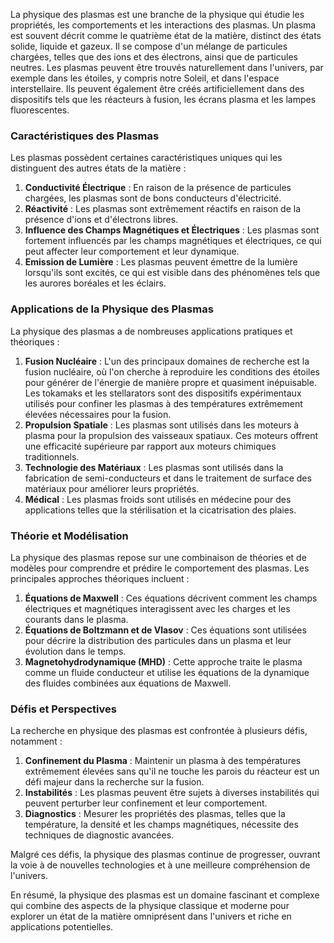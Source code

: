 La physique des plasmas est une branche de la physique qui étudie les propriétés, les comportements et les interactions des plasmas. Un plasma est souvent décrit comme le quatrième état de la matière, distinct des états solide, liquide et gazeux. Il se compose d'un mélange de particules chargées, telles que des ions et des électrons, ainsi que de particules neutres. Les plasmas peuvent être trouvés naturellement dans l'univers, par exemple dans les étoiles, y compris notre Soleil, et dans l'espace interstellaire. Ils peuvent également être créés artificiellement dans des dispositifs tels que les réacteurs à fusion, les écrans plasma et les lampes fluorescentes.

### Caractéristiques des Plasmas

Les plasmas possèdent certaines caractéristiques uniques qui les distinguent des autres états de la matière :

1. **Conductivité Électrique** : En raison de la présence de particules chargées, les plasmas sont de bons conducteurs d'électricité.
2. **Réactivité** : Les plasmas sont extrêmement réactifs en raison de la présence d'ions et d'électrons libres.
3. **Influence des Champs Magnétiques et Électriques** : Les plasmas sont fortement influencés par les champs magnétiques et électriques, ce qui peut affecter leur comportement et leur dynamique.
4. **Emission de Lumière** : Les plasmas peuvent émettre de la lumière lorsqu'ils sont excités, ce qui est visible dans des phénomènes tels que les aurores boréales et les éclairs.

### Applications de la Physique des Plasmas

La physique des plasmas a de nombreuses applications pratiques et théoriques :

1. **Fusion Nucléaire** : L'un des principaux domaines de recherche est la fusion nucléaire, où l'on cherche à reproduire les conditions des étoiles pour générer de l'énergie de manière propre et quasiment inépuisable. Les tokamaks et les stellarators sont des dispositifs expérimentaux utilisés pour confiner les plasmas à des températures extrêmement élevées nécessaires pour la fusion.
2. **Propulsion Spatiale** : Les plasmas sont utilisés dans les moteurs à plasma pour la propulsion des vaisseaux spatiaux. Ces moteurs offrent une efficacité supérieure par rapport aux moteurs chimiques traditionnels.
3. **Technologie des Matériaux** : Les plasmas sont utilisés dans la fabrication de semi-conducteurs et dans le traitement de surface des matériaux pour améliorer leurs propriétés.
4. **Médical** : Les plasmas froids sont utilisés en médecine pour des applications telles que la stérilisation et la cicatrisation des plaies.

### Théorie et Modélisation

La physique des plasmas repose sur une combinaison de théories et de modèles pour comprendre et prédire le comportement des plasmas. Les principales approches théoriques incluent :

1. **Équations de Maxwell** : Ces équations décrivent comment les champs électriques et magnétiques interagissent avec les charges et les courants dans le plasma.
2. **Équations de Boltzmann et de Vlasov** : Ces équations sont utilisées pour décrire la distribution des particules dans un plasma et leur évolution dans le temps.
3. **Magnetohydrodynamique (MHD)** : Cette approche traite le plasma comme un fluide conducteur et utilise les équations de la dynamique des fluides combinées aux équations de Maxwell.

### Défis et Perspectives

La recherche en physique des plasmas est confrontée à plusieurs défis, notamment :

1. **Confinement du Plasma** : Maintenir un plasma à des températures extrêmement élevées sans qu'il ne touche les parois du réacteur est un défi majeur dans la recherche sur la fusion.
2. **Instabilités** : Les plasmas peuvent être sujets à diverses instabilités qui peuvent perturber leur confinement et leur comportement.
3. **Diagnostics** : Mesurer les propriétés des plasmas, telles que la température, la densité et les champs magnétiques, nécessite des techniques de diagnostic avancées.

Malgré ces défis, la physique des plasmas continue de progresser, ouvrant la voie à de nouvelles technologies et à une meilleure compréhension de l'univers.

En résumé, la physique des plasmas est un domaine fascinant et complexe qui combine des aspects de la physique classique et moderne pour explorer un état de la matière omniprésent dans l'univers et riche en applications potentielles.